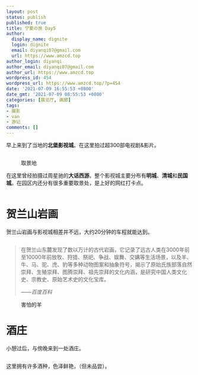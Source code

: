 ```yaml
---
layout: post
status: publish
published: true
title: 宁夏の旅 Day5
author:
  display_name: dignite
  login: dignite
  email: diyanqi07@gmail.com
  url: https://www.amzcd.top
author_login: diyanqi
author_email: diyanqi07@gmail.com
author_url: https://www.amzcd.top
wordpress_id: 454
wordpress_url: https://www.amzcd.top/?p=454
date: '2021-07-09 16:55:53 +0800'
date_gmt: '2021-07-09 08:55:53 +0800'
categories: [展览厅, 画廊]
tags:
- 摄影
- van
- 游记
comments: []
---
```




  <p>
   <!-- wp:paragraph --></p>
  <p>早上来到了当地的<strong>北堡影视城</strong>。在这里拍过超300部电视剧&amp;影片。</p>
  <p>
   <!-- /wp:paragraph --></p>
  <p>
   <!-- wp:image {"id":448,"sizeSlug":"large"} --></p>
  <figure class="wp-block-image size-large">
   <img src="https://www.amzcd.top/wp-content/uploads/2021/07/img_5107-scaled.jpg" alt="" class="wp-image-448" />
  </figure>
  <p>
   <!-- /wp:image --></p>
  <p>
   <!-- wp:image {"id":449,"sizeSlug":"large"} --></p>
  <figure class="wp-block-image size-large">
   <img src="https://www.amzcd.top/wp-content/uploads/2021/07/img_5108-scaled.jpg" alt="" class="wp-image-449" />
   <br />
   <figcaption>
    取景地
   </figcaption>
  </figure>
  <p>
   <!-- /wp:image --></p>
  <p>
   <!-- wp:paragraph --></p>
  <p>在这里曾经拍摄过周星驰的<strong>大话西游</strong>。整个影视城主要分布有<strong>明城</strong>、<strong>清城</strong>和<strong>民国城</strong>。在园区内还分有很多重要取景处，是上好的网红打卡点。</p>
  <p>
   <!-- /wp:paragraph --></p>
  <p>
   <!-- wp:image {"id":450,"sizeSlug":"large"} --></p>
  <figure class="wp-block-image size-large">
   <img src="https://www.amzcd.top/wp-content/uploads/2021/07/img_5113-scaled.jpg" alt="" class="wp-image-450" />
  </figure>
  <p>
   <!-- /wp:image --></p>
  <p>
   <!-- wp:heading {"level":1} --></p>
  <h1><strong>贺兰山岩画</strong></h1>
  <p>
   <!-- /wp:heading --></p>
  <p>
   <!-- wp:paragraph --></p>
  <p>贺兰山岩画与影视城相差并不远，大约20分钟的车程就能达到。</p>
  <p>
   <!-- /wp:paragraph --></p>
  <p>
   <!-- wp:image {"id":451,"sizeSlug":"large"} --></p>
  <figure class="wp-block-image size-large">
   <img src="https://www.amzcd.top/wp-content/uploads/2021/07/img_5136-scaled.jpg" alt="" class="wp-image-451" />
  </figure>
  <p>
   <!-- /wp:image --></p>
  <p>
   <!-- wp:quote --></p>
  <blockquote class="wp-block-quote">
   <p> 在贺兰山东麓发现了数以万计的古代岩画，它记录了远古人类在3000年前至10000年前放牧、狩猎、祭祀、争战、娱舞、交媾等生活场景，以及羊、牛、马、驼、虎、豹等多种动物图案和抽象符号，揭示了原始氏族部落自然崇拜、生殖崇拜、图腾崇拜、祖先崇拜的文化内涵，是研究中国人类文化史、宗教史、原始艺术史的文化宝库。</p>
   <p><cite>——百度百科</cite></p>
  </blockquote>
  <p>
   <!-- /wp:quote --></p>
  <p>
   <!-- wp:image {"id":452,"sizeSlug":"large"} --></p>
  <figure class="wp-block-image size-large">
   <img src="https://www.amzcd.top/wp-content/uploads/2021/07/img_5144-scaled.jpg" alt="" class="wp-image-452" />
   <br />
   <figcaption>
    害怕的羊
   </figcaption>
  </figure>
  <p>
   <!-- /wp:image --></p>
  <p>
   <!-- wp:heading {"level":1} --></p>
  <h1>酒庄</h1>
  <p>
   <!-- /wp:heading --></p>
  <p>
   <!-- wp:paragraph --></p>
  <p>小憩过后，与傍晚来到一处酒庄。</p>
  <p>
   <!-- /wp:paragraph --></p>
  <p>
   <!-- wp:image {"id":453,"sizeSlug":"large"} --></p>
  <figure class="wp-block-image size-large">
   <img src="https://www.amzcd.top/wp-content/uploads/2021/07/772c123a-b3d5-4d21-9ac5-25b941b6f54b-22554-00000505654bfdc4_file-scaled.jpg" alt="" class="wp-image-453" />
  </figure>
  <p>
   <!-- /wp:image --></p>
  <p>
   <!-- wp:paragraph --></p>
  <p>这里拥有许多酒种，色泽鲜艳，（但未品尝）。</p>
  <p>
   <!-- /wp:paragraph --></p>
  <p>
   <!-- wp:image {"id":456,"sizeSlug":"large"} --></p>
  <figure class="wp-block-image size-large">
   <img src="https://www.amzcd.top/wp-content/uploads/2021/07/img_5150-scaled.jpg" alt="" class="wp-image-456" />
  </figure>
  <p>
   <!-- /wp:image --></p>


